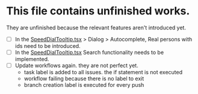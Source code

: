 # This file contains unfinished works.

They are unfinished because the relevant features aren't introduced yet.

-   [ ] In the [SpeedDialTooltip.tsx](</app/(authorized)/all_messages/SpeedDialTooltip.tsx>) > Dialog > Autocomplete, Real persons with ids need to be introduced.
-   [ ] In the [SpeedDialTooltip.tsx](</app/(authorized)/all_messages/SpeedDialTooltip.tsx>) Search functionality needs to be implemented.
-   [ ] Update workflows again. they are not perfect yet.
    -   task label is added to all issues. the if statement is not executed
    -   workflow failing because there is no label to exit
    -   branch creation label is executed for every push
